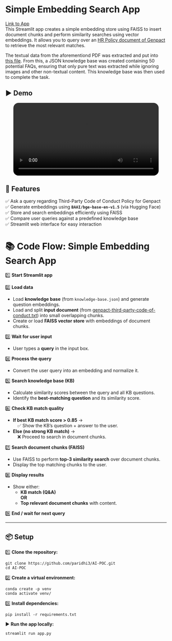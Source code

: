 # Simple Embedding Search App
[Link to App](https://paridhi3-ai-poc-app-2c7mfi.streamlit.app/)<br>
This Streamlit app creates a simple embedding store using FAISS to insert document chunks and perform similarity searches using vector embeddings. It allows you to query over an [HR Policy document of Genpact](https://genpact.gcs-web.com/static-files/6a40ce74-dbcc-44d5-88e6-885fe852dade) to retrieve the most relevant matches.

The textual data from the aforementiond PDF was extracted and put into [this file](genpact-third-party-code-of-conduct.txt). From this, a JSON knowledge base was created containing 50 potential FAQs, ensuring that only pure text was extracted while ignoring images and other non-textual content. This knowledge base was then used to complete the task.

## ▶️ Demo
<div align="center">
<video src="" alt="Demo video" width="90%" style="border-radius: 16px;"></video>
</div>

## 🚀 Features
✅ Ask a query regarding Third-Party Code of Conduct Policy for Genpact  
✅ Generate embeddings using **`BAAI/bge-base-en-v1.5`** (via Hugging Face)  
✅ Store and search embeddings efficiently using FAISS  
✅ Compare user queries against a predefined knowledge base  
✅ Streamlit web interface for easy interaction

# 📚 Code Flow: Simple Embedding Search App

1️⃣ **Start Streamlit app**  

2️⃣ **Load data**
- Load **knowledge base** (from `knowledge-base.json`) and generate question embeddings.
- Load and split **input document** (from [genpact-third-party-code-of-conduct.txt](genpact-third-party-code-of-conduct.txt)) into small overlapping chunks.
- Create or load **FAISS vector store** with embeddings of document chunks.

3️⃣ **Wait for user input**
- User types a **query** in the input box.

4️⃣ **Process the query**
- Convert the user query into an embedding and normalize it.

5️⃣ **Search knowledge base (KB)**
- Calculate similarity scores between the query and all KB questions.
- Identify the **best-matching question** and its similarity score.

6️⃣ **Check KB match quality**
- **If best KB match score > 0.85** →  
 ✅ Show the KB’s question + answer to the user.
- **Else (no strong KB match)** →  
 ❌ Proceed to search in document chunks.

7️⃣ **Search document chunks (FAISS)**
- Use FAISS to perform **top-3 similarity search** over document chunks.
- Display the top matching chunks to the user.

8️⃣ **Display results**
- Show either:
    - **KB match (Q&A)**  
    **OR**  
    - **Top relevant document chunks** with content.

9️⃣ **End / wait for next query**

---

## 📦 Setup

1️⃣ **Clone the repository:**
```
git clone https://github.com/paridhi3/AI-POC.git
cd AI-POC
```

2️⃣ **Create a virtual environment:**
```
conda create -p venv
conda activate venv/
```

3️⃣ **Install dependencies:**
```
pip install -r requirements.txt
```

▶️ **Run the app locally:**
```
streamlit run app.py
```